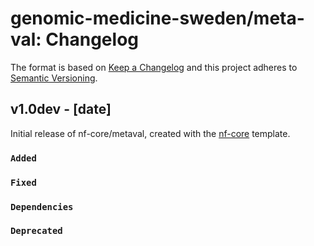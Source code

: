 # genomic-medicine-sweden/meta-val: Changelog

The format is based on [Keep a Changelog](https://keepachangelog.com/en/1.0.0/)
and this project adheres to [Semantic Versioning](https://semver.org/spec/v2.0.0.html).

## v1.0dev - [date]

Initial release of nf-core/metaval, created with the [nf-core](https://nf-co.re/) template.

### `Added`

### `Fixed`

### `Dependencies`

### `Deprecated`
